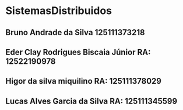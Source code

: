 # SistemasDistribuidos

## Bruno Andrade da Silva 125111373218

## Eder Clay Rodrigues Biscaia Júnior RA: 12522190978

## Higor da silva miquilino RA: 125111378029

## Lucas Alves Garcia da Silva RA: 125111345599

